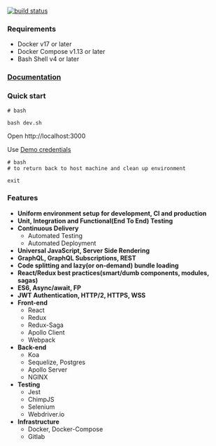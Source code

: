 [![build status](https://moiden.com/dmoiseenko/wen/badges/master/build.svg)](https://moiden.com/dmoiseenko/wen/commits/master)

### Requirements ###

* Docker v17 or later
* Docker Compose v1.13 or later
* Bash Shell v4 or later

### [Documentation](https://github.com/dmoiseenko/wen/wiki) ###

### Quick start ###

```
# bash

bash dev.sh
```

Open http://localhost:3000

Use [Demo credentials](https://github.com/dmoiseenko/wen/wiki/demo-credentials)

```
# bash
# to return back to host machine and clean up environment

exit
```

### Features ###

* **Uniform environment setup for development, CI and production**
* **Unit, Integration and Functional(End To End) Testing**
* **Continuous Delivery**
  * Automated Testing
  * Automated Deployment
* **Universal JavaScript, Server Side Rendering**
* **GraphQL, GraphQL Subscriptions, REST**
* **Code splitting and lazy(or on-demand) bundle loading**
* **React/Redux best practices(smart/dumb components, modules, sagas)**
* **ES6, Async/await, FP**
* **JWT Authentication, HTTP/2, HTTPS, WSS**
* **Front-end**
  * React
  * Redux
  * Redux-Saga
  * Apollo Client
  * Webpack
* **Back-end**
  * Koa
  * Sequelize, Postgres
  * Apollo Server
  * NGINX
* **Testing**
  * Jest
  * ChimpJS
  * Selenium
  * Webdriver.io
* **Infrastructure**
  * Docker, Docker-Compose
  * Gitlab
  
